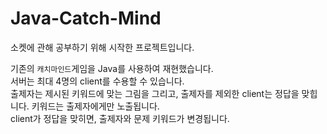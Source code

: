 # Java-Catch-Mind

소켓에 관해 공부하기 위해 시작한 프로젝트입니다.<p>
기존의 `캐치마인드`게임을 Java를 사용하여 재현했습니다.<br>
서버는 최대 4명의 client를 수용할 수 있습니다.<br>
출제자는 제시된 키워드에 맞는 그림을 그리고, 출제자를 제외한 client는 정답을 맞힙니다. 키워드는 출제자에게만 노출됩니다.<br>
client가 정답을 맞히면, 출제자와 문제 키워드가 변경됩니다.<br>
